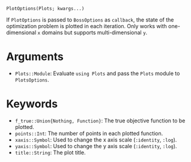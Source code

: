 ```
PlotOptions(Plots; kwargs...)
```

If `PlotOptions` is passed to `BossOptions` as `callback`, the state of the optimization problem is plotted in each iteration. Only works with one-dimensional `x` domains but supports multi-dimensional `y`.

# Arguments

  * `Plots::Module`: Evaluate `using Plots` and pass the `Plots` module to `PlotsOptions`.

# Keywords

  * `f_true::Union{Nothing, Function}`: The true objective function to be plotted.
  * `points::Int`: The number of points in each plotted function.
  * `xaxis::Symbol`: Used to change the x axis scale (`:identity`, `:log`).
  * `yaxis::Symbol`: Used to change the y axis scale (`:identity`, `:log`).
  * `title::String`: The plot title.
